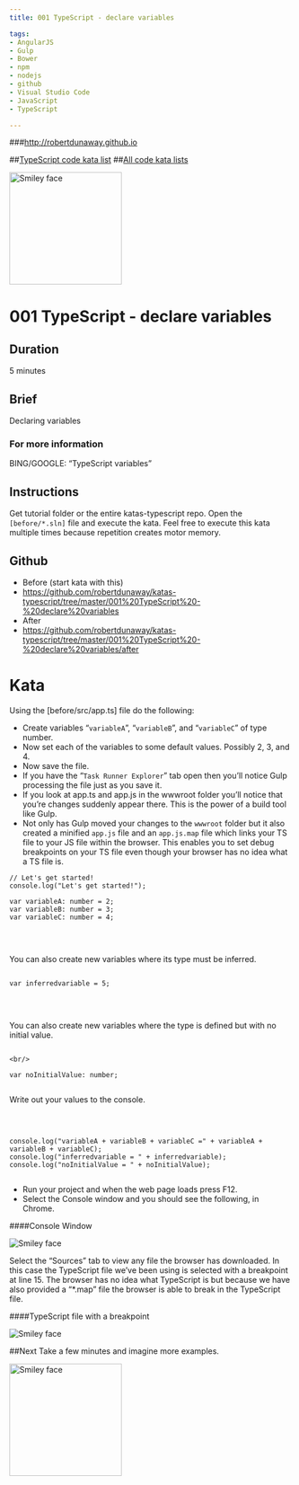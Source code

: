 ```yaml
---
title: 001 TypeScript - declare variables

tags: 
- AngularJS
- Gulp
- Bower
- npm
- nodejs
- github
- Visual Studio Code
- JavaScript
- TypeScript

---
```


###http://robertdunaway.github.io

##[TypeScript code kata list](http://mycodekatas.github.io/typescript.html)
##[All code kata lists](http://mycodekatas.github.io/)

 <img src="https://raw.githubusercontent.com/robertdunaway/katas-typescript/master/katas-TS-logo.png" alt="Smiley face" height="200" width="200"> 

# 001 TypeScript - declare variables

## Duration
5 minutes

## Brief
Declaring variables

### For more information 
BING/GOOGLE: “TypeScript variables”

## Instructions
Get tutorial folder or the entire katas-typescript repo.
Open the `[before/*.sln]` file and execute the kata.
Feel free to execute this kata multiple times because repetition creates motor memory.

## Github

 - Before (start kata with this)
  - https://github.com/robertdunaway/katas-typescript/tree/master/001%20TypeScript%20-%20declare%20variables
 - After
  - https://github.com/robertdunaway/katas-typescript/tree/master/001%20TypeScript%20-%20declare%20variables/after

# Kata

Using the [before/src/app.ts] file do the following:

 - Create variables “`variableA`”, “`variableB`”, and “`variableC`” of type number.
 - Now set each of the variables to some default values.  Possibly 2, 3, and 4.
 - Now save the file.  
  - If you have the “`Task Runner Explorer`” tab open then you’ll notice Gulp processing the file just as you save it.
  - If you look at app.ts and app.js in the wwwroot folder you’ll notice that you’re changes suddenly appear there.  This is the power of a build tool like Gulp.
  - Not only has Gulp moved your changes to the `wwwroot` folder but it also created a minified `app.js` file and an `app.js.map` file which links your TS file to your JS file within the browser.  This enables you to set debug breakpoints on your TS file even though your browser has no idea what a TS file is.

```
// Let's get started!
console.log("Let's get started!");

var variableA: number = 2;
var variableB: number = 3;
var variableC: number = 4;


```

<br/>

You can also create new variables where its type must be inferred. 

```

var inferredvariable = 5;


```

<br/>

You can also create new variables where the type is defined but with no initial value. 

```

<br/>

var noInitialValue: number;


```
Write out your values to the console. 

<br/>

```

console.log("variableA + variableB + variableC =" + variableA + variableB + variableC);
console.log("inferredvariable = " + inferredvariable);
console.log("noInitialValue = " + noInitialValue);


```


 - Run your project and when the web page loads press F12.
 - Select the Console window and you should see the following, in Chrome.


####Console Window

 <img src="https://raw.githubusercontent.com/robertdunaway/katas-typescript/master/001%20TypeScript%20-%20declare%20variables/1.png" alt="Smiley face" > 

Select the “Sources” tab to view any file the browser has downloaded.  In this case the TypeScript file we’ve been using is selected with a breakpoint at line 15.  The browser has no idea what TypeScript is but because we have also provided a “*.map” file the browser is able to break in the TypeScript file.

####TypeScript file with a breakpoint

 <img src="https://raw.githubusercontent.com/robertdunaway/katas-typescript/master/001%20TypeScript%20-%20declare%20variables/2.png" alt="Smiley face" > 

##Next
Take a few minutes and imagine more examples. 

 <img src="https://raw.githubusercontent.com/robertdunaway/katas-typescript/master/katas-TS-logo.png" alt="Smiley face" height="200" width="200"> 